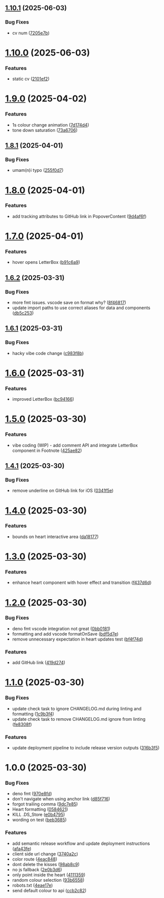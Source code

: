 ## [1.10.1](https://github.com/seangreen-org/sg-fresh/compare/v1.10.0...v1.10.1) (2025-06-03)


### Bug Fixes

* cv num ([7205e7b](https://github.com/seangreen-org/sg-fresh/commit/7205e7ba12133e57a7c16978a0c4ef54a72fb847))

# [1.10.0](https://github.com/seangreen-org/sg-fresh/compare/v1.9.0...v1.10.0) (2025-06-03)


### Features

* static cv ([2101ef2](https://github.com/seangreen-org/sg-fresh/commit/2101ef2b5ec5f8c3a444e49f25a35ff4976e4193))

# [1.9.0](https://github.com/seangreen-org/sg-fresh/compare/v1.8.1...v1.9.0) (2025-04-02)


### Features

* 1s colour change animation ([7d174d4](https://github.com/seangreen-org/sg-fresh/commit/7d174d4d23776513fd589cfc22b8da41cb2dd098))
* tone down saturation ([73a6706](https://github.com/seangreen-org/sg-fresh/commit/73a6706261b05cf26c3c18f683a41d77e0d55d4d))

## [1.8.1](https://github.com/seangreen-org/sg-fresh/compare/v1.8.0...v1.8.1) (2025-04-01)


### Bug Fixes

* umam(n)i typo ([255f0d7](https://github.com/seangreen-org/sg-fresh/commit/255f0d7e925753e74d7a8bc98a3657615d971cf6))

# [1.8.0](https://github.com/seangreen-org/sg-fresh/compare/v1.7.0...v1.8.0) (2025-04-01)


### Features

* add tracking attributes to GitHub link in PopoverContent ([9d4af6f](https://github.com/seangreen-org/sg-fresh/commit/9d4af6fdde822cde8868a649c6908a5fb3e58116))

# [1.7.0](https://github.com/seangreen-org/sg-fresh/compare/v1.6.2...v1.7.0) (2025-04-01)

### Features

- hover opens LetterBox
  ([b91c6a9](https://github.com/seangreen-org/sg-fresh/commit/b91c6a951eeb50db270c4cb03586c4d16826c645))

## [1.6.2](https://github.com/seangreen-org/sg-fresh/compare/v1.6.1...v1.6.2) (2025-03-31)

### Bug Fixes

- more fmt issues. vscode save on format why?
  ([8f46817](https://github.com/seangreen-org/sg-fresh/commit/8f4681711cc62c0e0ee841b6df9c327915a85314))
- update import paths to use correct aliases for data and components
  ([db5c253](https://github.com/seangreen-org/sg-fresh/commit/db5c253c38b92dd781a170410830a6bb5d79ff16))

## [1.6.1](https://github.com/seangreen-org/sg-fresh/compare/v1.6.0...v1.6.1) (2025-03-31)

### Bug Fixes

- hacky vibe code change
  ([c983f8b](https://github.com/seangreen-org/sg-fresh/commit/c983f8bc4e196c4d2984e86b66358a73ae388472))

# [1.6.0](https://github.com/seangreen-org/sg-fresh/compare/v1.5.0...v1.6.0) (2025-03-31)

### Features

- improved LetterBox
  ([bc94166](https://github.com/seangreen-org/sg-fresh/commit/bc94166496ea99cf05a790310a527dc936336658))

# [1.5.0](https://github.com/seangreen-org/sg-fresh/compare/v1.4.1...v1.5.0) (2025-03-30)

### Features

- vibe coding (WIP) - add comment API and integrate LetterBox component in
  Footnote
  ([425ae82](https://github.com/seangreen-org/sg-fresh/commit/425ae8264b21d697cc3ac58d7868b5b559190b6a))

## [1.4.1](https://github.com/seangreen-org/sg-fresh/compare/v1.4.0...v1.4.1) (2025-03-30)

### Bug Fixes

- remove underline on GitHub link for iOS
  ([0341f5e](https://github.com/seangreen-org/sg-fresh/commit/0341f5ee84ac74bab7547c16e2867094b6e3e9ea))

# [1.4.0](https://github.com/seangreen-org/sg-fresh/compare/v1.3.0...v1.4.0) (2025-03-30)

### Features

- bounds on heart interactive area
  ([da18177](https://github.com/seangreen-org/sg-fresh/commit/da18177725e20ae3f30c5d807e44109b3c843a03))

# [1.3.0](https://github.com/seangreen-org/sg-fresh/compare/v1.2.0...v1.3.0) (2025-03-30)

### Features

- enhance heart component with hover effect and transition
  ([f437d6d](https://github.com/seangreen-org/sg-fresh/commit/f437d6d5740b0199752230485013fef8b5754289))

# [1.2.0](https://github.com/seangreen-org/sg-fresh/compare/v1.1.0...v1.2.0) (2025-03-30)

### Bug Fixes

- deno fmt vscode integration not great
  ([0bb0181](https://github.com/seangreen-org/sg-fresh/commit/0bb0181a56b4bbf8e7da71c3a5f4efe256883ced))
- formatting and add vscode formatOnSave
  ([bdf5d7e](https://github.com/seangreen-org/sg-fresh/commit/bdf5d7e713ee79b7ac9ea3c06a45b3fb06fe0b7e))
- remove unnecessary expectation in heart updates test
  ([bf4f74d](https://github.com/seangreen-org/sg-fresh/commit/bf4f74d0e5168e7e7ee0e768e34cf4edd128319c))

### Features

- add GitHub link
  ([419d274](https://github.com/seangreen-org/sg-fresh/commit/419d2743e79248e98a4948d16fd89dd3035217ac))

# [1.1.0](https://github.com/seangreen-org/sg-fresh/compare/v1.0.0...v1.1.0) (2025-03-30)

### Bug Fixes

- update check task to ignore CHANGELOG.md during linting and formatting
  ([1c9b3f4](https://github.com/seangreen-org/sg-fresh/commit/1c9b3f4e859255939ecf958ed9312c5fda903ef0))
- update check task to remove CHANGELOG.md ignore from linting
  ([fe8308f](https://github.com/seangreen-org/sg-fresh/commit/fe8308fc3ba2c0390320626bf734afcd2715609b))

### Features

- update deployment pipeline to include release version outputs
  ([316b3f5](https://github.com/seangreen-org/sg-fresh/commit/316b3f5c58248900b3780b23bd2f978e5288981e))

# 1.0.0 (2025-03-30)

### Bug Fixes

- deno fmt
  ([970e8fd](https://github.com/seangreen-org/sg-fresh/commit/970e8fd731d8b327c51b0025a710c284c5f91a53))
- don't navigate when using anchor link
  ([d85f716](https://github.com/seangreen-org/sg-fresh/commit/d85f7167c583dc9818b34fd5d7a106e7a594c187))
- forgot trailing comma
  ([9dc7e85](https://github.com/seangreen-org/sg-fresh/commit/9dc7e8566173584234042e89592d41fc2b28c29b))
- Heart formatting
  ([0584621](https://github.com/seangreen-org/sg-fresh/commit/058462171c970fccd65a6a067e3cda79ec4b4f5d))
- KILL .DS_Store
  ([e0b4795](https://github.com/seangreen-org/sg-fresh/commit/e0b4795e57989329235d68b3d8714a46701e4ac6))
- wording on test
  ([beb3685](https://github.com/seangreen-org/sg-fresh/commit/beb36850c2f74bc100204d1ae38d0171dee44411))

### Features

- add semantic release workflow and update deployment instructions
  ([afa43fe](https://github.com/seangreen-org/sg-fresh/commit/afa43fe691c1ae55564c57f1eeea10d65244993c))
- client side url change
  ([3740a2c](https://github.com/seangreen-org/sg-fresh/commit/3740a2ca51eaf9140b8d4320a13bf662a0be6ea4))
- color route
  ([4eac848](https://github.com/seangreen-org/sg-fresh/commit/4eac848b8be891257d9d2f01ab194f88736d42eb))
- dont delete the kisses
  ([98ab8c9](https://github.com/seangreen-org/sg-fresh/commit/98ab8c974d61c185eee1ebf8f4779e2595d50500))
- no js fallback
  ([2e0b3d6](https://github.com/seangreen-org/sg-fresh/commit/2e0b3d642776b016279169c004c7c3ed875743f0))
- only point inside the heart
  ([4111359](https://github.com/seangreen-org/sg-fresh/commit/4111359ef303dfe002aeef2b71311e5fb5880ceb))
- random colour selection
  ([93b6558](https://github.com/seangreen-org/sg-fresh/commit/93b655826d435400b9894f7237a2ff9a9e6d59ec))
- robots.txt
  ([4eae17e](https://github.com/seangreen-org/sg-fresh/commit/4eae17e35e325e046f60f35dd18ffab6724dc244))
- send default colour to api
  ([ccb2c82](https://github.com/seangreen-org/sg-fresh/commit/ccb2c822ef2897073dfbe6fce039430b6118fbb6))
